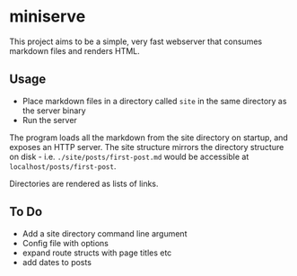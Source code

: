 # miniserve

This project aims to be a simple, very fast webserver that consumes markdown files and renders HTML.

## Usage

- Place markdown files in a directory called `site` in the same directory as the server binary
- Run the server

The program loads all the markdown from the site directory on startup, and exposes an HTTP server. The site structure mirrors the directory structure on disk - i.e. `./site/posts/first-post.md` would be accessible at `localhost/posts/first-post`.

Directories are rendered as lists of links.

## To Do

- Add a site directory command line argument
- Config file with options
- expand route structs with page titles etc
- add dates to posts
